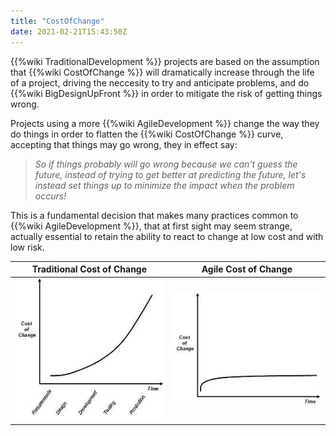 ```yaml
---
title: "CostOfChange"
date: 2021-02-21T15:43:50Z
---
```


{{%wiki TraditionalDevelopment %}} projects are based on the assumption that {{%wiki CostOfChange %}} will dramatically increase through the life of a project, driving the neccesity to try and anticipate problems, and do {{%wiki BigDesignUpFront %}} in order to mitigate the risk of getting things wrong.

Projects using a more {{%wiki AgileDevelopment %}} change the way they do things in order to flatten the {{%wiki CostOfChange %}} curve, accepting that things may go wrong, they in effect say:

> _So if things probably will go wrong because we can't guess the future, instead of trying to get better at predicting the future, let's instead set things up to minimize the impact when the problem occurs!_

This is a fundamental decision that makes many practices common to {{%wiki AgileDevelopment %}}, that at first sight may seem strange, actually essential to retain the ability to react to change at low cost and with low risk.

| Traditional Cost of Change | Agile Cost of Change       |
|:--------------------------:|:--------------------------:|
| ![](TradCostOfChange.jpg)  | ![](AgileCostOfChange.jpg) |